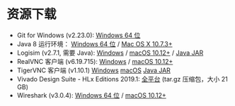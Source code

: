 # 资源下载

- Git for Windows (v2.23.0): [Windows 64 位](https://vlab.ustc.edu.cn/downloads/Git-2.23.0-64-bit.exe)
- Java 8 运行环境：
  [Windows 64 位](https://vlab.ustc.edu.cn/downloads/jre-8u221-windows-x64.exe) /
  [Mac OS X 10.7.3+](https://vlab.ustc.edu.cn/downloads/jre-8u221-macosx-x64.dmg)
- Logisim (v2.7.1, 需要 Java):
  [Windows](https://vlab.ustc.edu.cn/downloads/logisim-win-2.7.1.exe) /
  [macOS 10.12+](https://vlab.ustc.edu.cn/downloads/logisim-macosx-2.7.1.tar.gz) /
  [Java JAR](https://vlab.ustc.edu.cn/downloads/logisim-generic-2.7.1.jar)
- RealVNC 客户端 (v6.19.715):
  [Windows](https://vlab.ustc.edu.cn/downloads/VNC-Viewer-6.19.715-Windows.exe) /
  [macOS 10.12+](https://vlab.ustc.edu.cn/downloads/VNC-Viewer-6.19.715-MacOSX-x86_64.dmg)
- TigerVNC 客户端 (v1.10.1)
  [Windows](https://vlab.ustc.edu.cn/downloads/vncviewer-1.10.1.exe)
  [macOS](https://vlab.ustc.edu.cn/downloads/TigerVNC-1.10.1.dmg)
  [Java JAR](https://vlab.ustc.edu.cn/downloads/VncViewer-1.10.1.jar)
- Vivado Design Suite - HLx Editions 2019.1:
  [全平台](https://vlab.ustc.edu.cn/downloadsi/Xilinx_Vivado_SDK_2019.1_0524_1430.tar.gz) (tar.gz 压缩包，大小 21 GB)
- Wireshark (v3.0.4):
  [Windows 64 位](https://vlab.ustc.edu.cn/downloads/Wireshark-win64-3.0.4.exe) /
  [macOS 10.12+](https://vlab.ustc.edu.cn/downloads/Wireshark%203.0.4%20Intel%2064.dmg)
